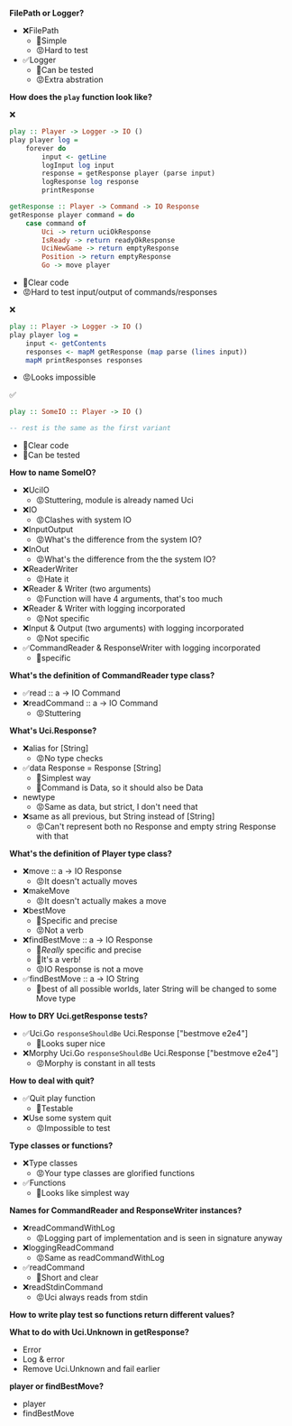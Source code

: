 **FilePath or Logger?**
* ❌FilePath
    * 🙂Simple
    * 😡Hard to test
* ✅Logger
    * 🙂Can be tested
    * 😡Extra abstration


**How does the `play` function look like?**

❌
```haskell
play :: Player -> Logger -> IO ()
play player log =
    forever do
        input <- getLine
        logInput log input
        response = getResponse player (parse input)
        logResponse log response
        printResponse

getResponse :: Player -> Command -> IO Response
getResponse player command = do
    case command of
        Uci -> return uciOkResponse
        IsReady -> return readyOkResponse
        UciNewGame -> return emptyResponse
        Position -> return emptyResponse
        Go -> move player
```
* 🙂Clear code
* 😡Hard to test input/output of commands/responses

❌
```haskell
play :: Player -> Logger -> IO ()
play player log =
    input <- getContents
    responses <- mapM getResponse (map parse (lines input))
    mapM printResponses responses
```
* 😡Looks impossible

✅ 
```haskell
play :: SomeIO :: Player -> IO ()

-- rest is the same as the first variant
```
* 🙂Clear code
* 🙂Can be tested


**How to name SomeIO?**

* ❌UciIO
    * 😡Stuttering, module is already named Uci
* ❌IO
    * 😡Clashes with system IO
* ❌InputOutput
    * 😡What's the difference from the system IO?
* ❌InOut
    * 😡What's the difference from the the system IO?
* ❌ReaderWriter
    * 😡Hate it
* ❌Reader & Writer (two arguments)
    * 😡Function will have 4 arguments, that's too much
* ❌Reader & Writer with logging incorporated
    * 😡Not specific
* ❌Input & Output (two arguments) with logging incorporated
    * 😡Not specific
* ✅CommandReader & ResponseWriter with logging incorporated
    * 🙂specific


**What's the definition of CommandReader type class?**
* ✅read :: a -> IO Command
* ❌readCommand :: a -> IO Command
    * 😡Stuttering


**What's Uci.Response?**
* ❌alias for [String]
    * 😡No type checks
* ✅data Response = Response [String]
    * 🙂Simplest way
    * 🙂Command is Data, so it should also be Data
* newtype
    * 😡Same as data, but strict, I don't need that
* ❌same as all previous, but String instead of [String]
    * 😡Can't represent both no Response and empty string Response  with that

**What's the definition of Player type class?**
* ❌move :: a -> IO Response
    * 😡It doesn't actually moves
* ❌makeMove
    * 😡It doesn't actually makes a move
* ❌bestMove
    * 🙂Specific and precise
    * 😡Not a verb
* ❌findBestMove :: a -> IO Response
    * 🙂*Really* specific and precise
    * 🙂It's a verb!
    * 😡IO Response is not a move
* ✅findBestMove :: a -> IO String
    * 🙂best of all possible worlds, later String will be changed to some Move type


**How to DRY Uci.getResponse tests?**
* ✅Uci.Go `responseShouldBe` Uci.Response ["bestmove e2e4"]
    * 🙂Looks super nice
* ❌Morphy Uci.Go `responseShouldBe` Uci.Response ["bestmove e2e4"]
    * 😡Morphy is constant in all tests


**How to deal with quit?**
* ✅Quit play function
    * 🙂Testable
* ❌Use some system quit
    * 😡Impossible to test


**Type classes or functions?**
* ❌Type classes
    * 😡Your type classes are glorified functions
* ✅Functions
    * 🙂Looks like simplest way


**Names for CommandReader and ResponseWriter instances?**
* ❌readCommandWithLog
    * 😡Logging part of implementation and is seen in signature anyway
* ❌loggingReadCommand
    * 😡Same as readCommandWithLog
* ✅readCommand
    * 🙂Short and clear
* ❌readStdinCommand
    * 😡Uci always reads from stdin


**How to write play test so functions return different values?**


**What to do with Uci.Unknown in getResponse?**
* Error
* Log & error
* Remove Uci.Unknown and fail earlier

**player or findBestMove?**
* player
* findBestMove